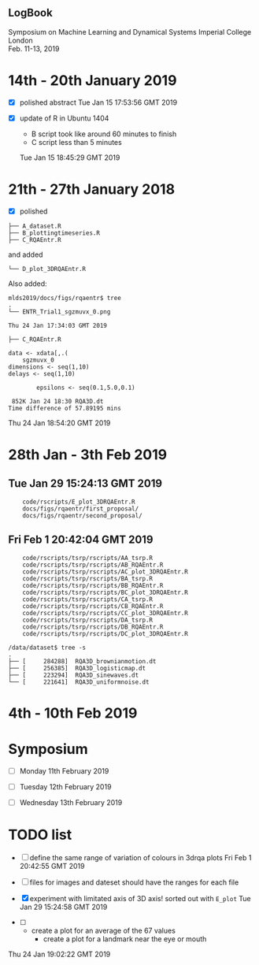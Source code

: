 LogBook
---


Symposium on Machine Learning and Dynamical Systems 
Imperial College London   
Feb. 11-13, 2019   




# 14th - 20th January 2019

* [x] polished abstract 
	Tue Jan 15 17:53:56 GMT 2019

* [x] update of R in Ubuntu 1404
	* B script took like around 60 minutes to finish
	* C script less than 5 minutes
	
	Tue Jan 15 18:45:29 GMT 2019



# 21th - 27th January 2018


* [x] polished

```
├── A_dataset.R
├── B_plottingtimeseries.R
├── C_RQAEntr.R
```
and added

```
└── D_plot_3DRQAEntr.R
```

Also added:


```
mlds2019/docs/figs/rqaentr$ tree
.
└── ENTR_Trial1_sgzmuvx_0.png
```

	Thu 24 Jan 17:34:03 GMT 2019


```
├── C_RQAEntr.R

data <- xdata[,.(
	sgzmuvx_0
dimensions <- seq(1,10)
delays <- seq(1,10)

		epsilons <- seq(0.1,5.0,0.1)

 852K Jan 24 18:30 RQA3D.dt
Time difference of 57.89195 mins
```

Thu 24 Jan 18:54:20 GMT 2019






# 28th Jan - 3th Feb 2019

## Tue Jan 29 15:24:13 GMT 2019


```
	code/rscripts/E_plot_3DRQAEntr.R
	docs/figs/rqaentr/first_proposal/
	docs/figs/rqaentr/second_proposal/
```

## Fri Feb  1 20:42:04 GMT 2019

```
	code/rscripts/tsrp/rscripts/AA_tsrp.R
	code/rscripts/tsrp/rscripts/AB_RQAEntr.R
	code/rscripts/tsrp/rscripts/AC_plot_3DRQAEntr.R
	code/rscripts/tsrp/rscripts/BA_tsrp.R
	code/rscripts/tsrp/rscripts/BB_RQAEntr.R
	code/rscripts/tsrp/rscripts/BC_plot_3DRQAEntr.R
	code/rscripts/tsrp/rscripts/CA_tsrp.R
	code/rscripts/tsrp/rscripts/CB_RQAEntr.R
	code/rscripts/tsrp/rscripts/CC_plot_3DRQAEntr.R
	code/rscripts/tsrp/rscripts/DA_tsrp.R
	code/rscripts/tsrp/rscripts/DB_RQAEntr.R
	code/rscripts/tsrp/rscripts/DC_plot_3DRQAEntr.R

```



```
/data/dataset$ tree -s
.
├── [     284288]  RQA3D_brownianmotion.dt
├── [     256385]  RQA3D_logisticmap.dt
├── [     223294]  RQA3D_sinewaves.dt
└── [     221641]  RQA3D_uniformnoise.dt
```


# 4th - 10th Feb 2019




# Symposium 

* [ ] Monday 11th February 2019

* [ ] Tuesday 12th February 2019

* [ ] Wednesday 13th February 2019




# TODO list

* [ ] define the same range of variation of colours in 3drqa plots
	Fri Feb  1 20:42:55 GMT 2019




* [ ] files for images and dateset should have the ranges for each file
* [x] experiment with limitated axis of 3D axis!
	sorted out with `E_plot`
	Tue Jan 29 15:24:58 GMT 2019 
* [ ] * create a plot for an average of the 67 values
	* create a plot for a landmark near the eye or mouth


Thu 24 Jan 19:02:22 GMT 2019


